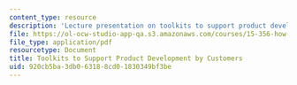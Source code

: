 ```yaml
---
content_type: resource
description: 'Lecture presentation on toolkits to support product development by customers. '
file: https://ol-ocw-studio-app-qa.s3.amazonaws.com/courses/15-356-how-to-develop-breakthrough-products-and-services-spring-2012/920cb5ba3db063188cd01830349bf3be_MIT15_356S12_lec04.pdf
file_type: application/pdf
resourcetype: Document
title: Toolkits to Support Product Development by Customers
uid: 920cb5ba-3db0-6318-8cd0-1830349bf3be
---
```

